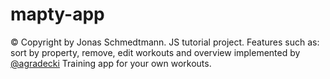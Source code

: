 # mapty-app

© Copyright by Jonas Schmedtmann. JS tutorial project. Features such as: sort by property, remove, edit workouts and overview implemented by [@agradecki](mailto:alangradecki@wp.pl)
Training app for your own workouts.
